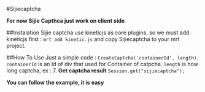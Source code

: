 #Sijiecaptcha

**For now Sijie Capthca just work on client side**

##Instalation
Sijie captcha use kineticjs as core plugins, so we must add kineticjs first : 
`mrt add kinetic.js`
and copy Sijiecaptcha to your mrt project.

##How To Use
Just a simple code :
`CreateCaptcha('containerId', length);`
`containerId` is an Id of div that used for Container of catpcha.
`length` is how long captcha, ex : 7.
**Get captcha result**
`Session.get("sijiecaptcha");`

**You can follow the example, it is easy**
